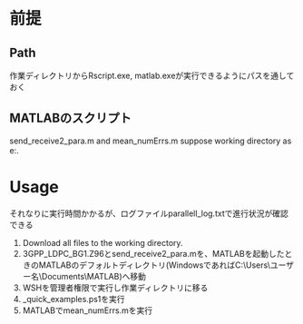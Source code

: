 # 前提
## Path
作業ディレクトリからRscript.exe, matlab.exeが実行できるようにパスを通しておく

## MATLABのスクリプト
send_receive2_para.m and mean_numErrs.m suppose working directory as e:\.


# Usage
それなりに実行時間かかるが、ログファイルparallell_log.txtで進行状況が確認できる

1. Download all files to the working directory.
2. 3GPP_LDPC_BG1.Z96とsend_receive2_para.mを、MATLABを起動したときのMATLABのデフォルトディレクトリ(WindowsであればC:\Users\ユーザー名\Documents\MATLAB)へ移動
3. WSHを管理者権限で実行し作業ディレクトリに移る
4. _quick_examples.ps1を実行
5. MATLABでmean_numErrs.mを実行
